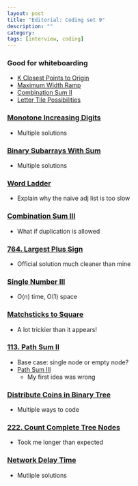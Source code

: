```yaml
---
layout: post
title: "Editorial: Coding set 9" 
description: ""
category: 
tags: [interview, coding]
---
```


### Good for whiteboarding
* [K Closest Points to Origin](https://leetcode.com/submissions/detail/372178129/)
* [Maximum Width Ramp](https://leetcode.com/submissions/detail/373250215/)
* [Combination Sum II](https://leetcode.com/submissions/detail/373342087/)
* [Letter Tile Possibilities](https://leetcode.com/submissions/detail/401992678/)

### [Monotone Increasing Digits](https://leetcode.com/submissions/detail/372546421/)
* Multiple solutions

### [Binary Subarrays With Sum](https://leetcode.com/submissions/detail/373305329/)
* Multiple solutions

### [Word Ladder](https://leetcode.com/submissions/detail/373449799/)
* Explain why the naive adj list is too slow

### [Combination Sum III](https://leetcode.com/submissions/detail/373595945/)
* What if duplication is allowed

### [764. Largest Plus Sign](https://leetcode.com/submissions/detail/373613768/)
* Official solution much cleaner than mine

### [Single Number III](https://leetcode.com/submissions/detail/373781654/)
* O(n) time, O(1) space

### [Matchsticks to Square](https://leetcode.com/submissions/detail/374167722/)
* A lot trickier than it appears!

### [113. Path Sum II]( https://leetcode.com/submissions/detail/374495705/)
* Base case: single node or empty node?
* [Path Sum III](https://leetcode.com/submissions/detail/374629562/)
  * My first idea was wrong

### [Distribute Coins in Binary Tree](https://leetcode.com/submissions/detail/374697841/)
* Multiple ways to code

### [222. Count Complete Tree Nodes](https://leetcode.com/submissions/detail/374731803/)
* Took me longer than expected

### [Network Delay Time](https://leetcode.com/submissions/detail/374890917/)
* Mutliple solutions
